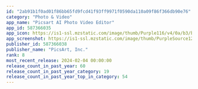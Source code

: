 ```yaml
---
id: "2ab91b1f0ad01f86bb65fd9fcd41f93ff9971f0590da110a09f86f366db90e76"
category: "Photo & Video"
app_name: "Picsart AI Photo Video Editor"
app_id: 587366035
app_icon: https://is1-ssl.mzstatic.com/image/thumb/Purple116/v4/0a/b3/b8/0ab3b89d-0e1e-fa82-10d9-4178a30e5151/AppIcon-0-0-1x_U007emarketing-0-7-0-sRGB-85-220.png/1024x1024bb.png
app_screenshot: https://is1-ssl.mzstatic.com/image/thumb/PurpleSource126/v4/9d/88/6a/9d886abd-f663-7492-61ce-4676cc83bb5f/0637f86d-0c3e-4f9f-bcf3-8a4553c20f73_ios_6_U002c5_Multiple_Use_Cases_1242x2688_1-1.png/1242x2688bb.png
publisher_id: 587366038
publisher_name: "PicsArt, Inc."
rank: 8
most_recent_release: 2024-02-04 00:00:00
release_count_in_past_year: 60
release_count_in_past_year_category: 19
release_count_in_past_year_top_in_category: 54
---
```

